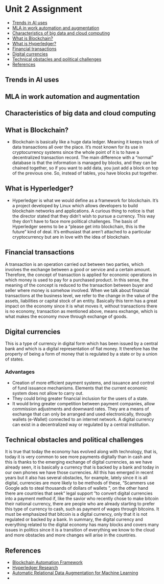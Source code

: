 # Unit 2 Assignment

- [Trends in AI uses](#Trends-in-AI-uses)
- [MLA in work automation and augmentation](#MLA-in-work-automation-and-augmentation)
- [Characteristics of big data and cloud computing](#Characteristics-of-big-data-and-cloud-computing)
- [What is Blockchain?](#What-is-Blockchain?)
- [What is Hyperledger?](#What-is-Hyperledger?)
- [Financial transactions](#Financial-transactions)
- [Digital currencies](#Digital-currencies)
- [Technical obstacles and political challenges](#Technical-obstacles-and-political-challenges)
- [References](#References)

## Trends in AI uses
## MLA in work automation and augmentation
## Characteristics of big data and cloud computing
## What is Blockchain?
- Blockchain is basically like a huge data ledger. Meaning it keeps track of data transactions all over the place. It’s most known for its use in cryptocurrency systems since the whole point of it is to have a decentralized transaction record. The main difference with a “normal” database is that the information is managed by blocks, and they can be chained together, so if you want to add data, you just add a block on top of the previous one. So, instead of tables, you have blocks put together.
## What is Hyperledger?
- Hyperledger is what we would define as a framework for blockchain. It’s a project developed by Linux which allows developers to build blockchain networks and applications. A curious thing to notice is that the director stated that they didn’t wish to pursue a currency. This way they don’t have to face more political challenges. The basis of Hyperledger seems to be a “please get into blockchain, this is the future” kind of deal. It’s enthusiast that aren’t attached to a particular cryptocurrency but are in love with the idea of blockchain.
## Financial transactions
A transaction is an operation carried out between two parties, which involves the exchange between a good or service and a certain amount. Therefore, the concept of transaction is applied for economic operations in which money is used to pay for a purchased product. In this sense, the meaning of the concept is reduced to the transaction between buyer and seller where money is somehow involved. When we talk about financial transactions at the business level, we refer to the change in the value of the assets, liabilities or capital stock of an entity. Basically this term has a great impact on the economy since it is what moves it, without transactions there is no economy, transaction as mentioned above, means exchange, which is what makes the economy move through exchange of goods.
## Digital currencies
This is a type of currency in digital form which has been issued by a central bank and which is a digital representation of fiat money. It therefore has the property of being a form of money that is regulated by a state or by a union of states.
### Advantages
- Creation of more efficient payment systems, and issuance and control of fund issuance mechanisms. Elements that the current economic system does not allow to carry out.
- They could bring greater financial inclusion for the users of a state. 
- It would bring greater competition between payment companies, allow commission adjustments and downward rates.
They are a means of exchange that can only be arranged and used electronically, through wallets (e-Wallet) connected to an internet network. A digital currency can exist in a decentralized way or regulated by a central institution.

## Technical obstacles and political challenges
It is true that today the economy has evolved along with technology, that is, today it is very common to see more payments digitally than in cash and this is thanks to the emerging exchange of digital currencies, as we have already seen, it is basically a currency that is backed by a bank and today in our own phones we have those currencies. All this has emerged in recent years but it also has several obstacles, for example, lately since it is all digital, currencies are more likely to be methods of these, “Scammers use Google ads to steal thousands of dollars of wallets ”, on the other hand there are countries that seek“ legal support ”to convert digital currencies into a payment method if, like the savior who recently chose to make bitcoin their national currency, there are people who are already starting to prefer this type of currency to cash, such as payment of wages through bitcoins. It must be emphasized that bitcoin is a digital currency, only that it is not regulated or backed by a bank. In summary, the digital currency and everything related to the digital economy has many blocks and covers many issues in politics since it is a transition of everything we know to the cloud and more obstacles and more changes will arise in the countries.
## References
- [Blockchain Automation Framework](https://blockchain-automation-framework.readthedocs.io/en/latest/introduction.html)
- [Hyperledger Research](https://www.hyperledger.org/learn/research)
- [Automatic Relational Data Augmentation for Machine Learning](https://arxiv.org/pdf/2003.09758.pdf)
- []()
